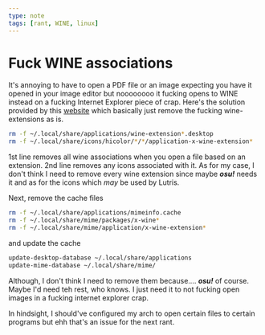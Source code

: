```yaml
---
type: note
tags: [rant, WINE, linux]
---
```


# Fuck WINE associations
It's annoying to have to open a PDF file or an image expecting you have it opened in your image editor but noooooooo it fucking opens to WINE instead on a fucking Internet Explorer piece of crap. Here's the solution provided by this [website](https://appuals.com/unregister-wine-file-associations-linux/) which basically just remove the fucking wine-extensions as is.

```sh
rm -f ~/.local/share/applications/wine-extension*.desktop
rm -f ~/.local/share/icons/hicolor/*/*/application-x-wine-extension*
```
1st line removes all wine associations when you open a file based on an extension. 2nd line removes any icons associated with it. As for my case, I don't think I need to remove every wine extension since maybe ***osu!*** needs it and as for the icons which *may* be used by Lutris.

Next, remove the cache files
```sh
rm -f ~/.local/share/applications/mimeinfo.cache
rm -f ~/.local/share/mime/packages/x-wine*
rm -f ~/.local/share/mime/application/x-wine-extension*
```
and update the cache
```sh
update-desktop-database ~/.local/share/applications
update-mime-database ~/.local/share/mime/
```
Although, I don't think I need to remove them because.... ***osu!*** of course. Maybe I'd need teh rest, who knows. I just need it to not fucking open images in a fucking internet explorer crap. 

In hindsight, I should've configured my arch to open certain files to certain programs but ehh that's an issue for the next rant.